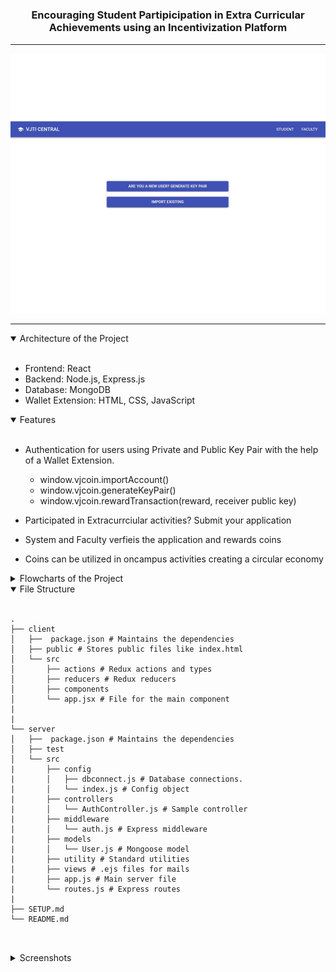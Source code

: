 # <h3 align="center">Encouraging Student Partipicipation in Extra Curricular Achievements using an Incentivization Platform</h3>

<hr />


<p align="center">
<a href="" >
    <img src="https://github.com/Saif807380/vjti-central/blob/main/assets/video-demo-1.gif"/>
</a>
</p>

<hr />

<details open>   
<summary>Architecture of the Project</summary>
<br/>
    
- Frontend: React
- Backend: Node.js, Express.js
- Database: MongoDB
- Wallet Extension: HTML, CSS, JavaScript

</details>

<details open>
<summary>Features</summary>
<br/>

- Authentication for users using Private and Public Key Pair with the help of a Wallet Extension.  
   - window.vjcoin.importAccount()
   - window.vjcoin.generateKeyPair()
   - window.vjcoin.rewardTransaction(reward, receiver public key)

- Participated in Extracurrciular activities? Submit your application
- System and Faculty verfieis the application and rewards coins
- Coins can be utilized in oncampus activities creating a circular economy

</details>

<details>
    
<summary>Flowcharts of the Project</summary>

<br/>
     Generate key Pair <br/>
<img src="https://github.com/Saif807380/vjti-central/blob/main/assets/flow-1.png"  /><br/>
    Import Account <br/>
    <img src="https://github.com/Saif807380/vjti-central/blob/main/assets/flow-2.png"/><br/>
    Transaction <br/>
 <img src="https://github.com/Saif807380/vjti-central/blob/main/assets/flow-3.png" /><br/>
</details>


<details open>
<summary>File Structure</summary>

<br/>

```
.
├── client
│   ├──  package.json # Maintains the dependencies 
│   ├── public # Stores public files like index.html
│   └── src
│       ├── actions # Redux actions and types
│       ├── reducers # Redux reducers
│       ├── components
│       └── app.jsx # File for the main component
|
|
└── server
│   ├──  package.json # Maintains the dependencies 
│   ├── test
│   └── src
|       ├── config
|       │   ├── dbconnect.js # Database connections.
|       │   └── index.js # Config object
|       ├── controllers
|       │   └── AuthController.js # Sample controller
|       ├── middleware
|       │   └── auth.js # Express middleware
|       ├── models
|       │   └── User.js # Mongoose model
|       ├── utility # Standard utilities
|       ├── views # .ejs files for mails
|       ├── app.js # Main server file
|       └── routes.js # Express routes
|
├── SETUP.md
└── README.md

      
```
</details>

<details>
<summary>Screenshots</summary>
<img src="https://github.com/Saif807380/vjti-central/blob/main/assets/1-new.JPG"  />
    <img src="https://github.com/Saif807380/vjti-central/blob/main/assets/4.JPG"/>
 <img src="https://github.com/Saif807380/vjti-central/blob/main/assets/2.JPG" />
  <img src="https://github.com/Saif807380/vjti-central/blob/main/assets/3.JPG"  />
      <img src="https://github.com/Saif807380/vjti-central/blob/main/assets/5.JPG"  />
      <img src="https://github.com/Saif807380/vjti-central/blob/main/assets/6.JPG" />
      <img src="https://github.com/Saif807380/vjti-central/blob/main/assets/7.JPG"  />
      <img src="https://github.com/Saif807380/vjti-central/blob/main/assets/8.JPG" />
      <img src="https://github.com/Saif807380/vjti-central/blob/main/assets/9.JPG"  />
      <img src="https://github.com/Saif807380/vjti-central/blob/main/assets/10.JPG"  />
      <img src="https://github.com/Saif807380/vjti-central/blob/main/assets/11.JPG" />
      <img src="https://github.com/Saif807380/vjti-central/blob/main/assets/12.JPG"  />
      <img src="https://github.com/Saif807380/vjti-central/blob/main/assets/13.JPG"  />
<br/>

</details>




